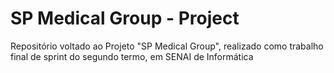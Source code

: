 # SP Medical Group - Project
Repositório voltado ao Projeto "SP Medical Group", realizado como trabalho final de sprint do segundo termo, em SENAI de Informática
